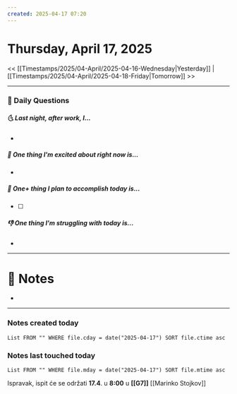 ```yaml
---
created: 2025-04-17 07:20
---
```

# Thursday, April 17, 2025

<< [[Timestamps/2025/04-April/2025-04-16-Wednesday|Yesterday]] | [[Timestamps/2025/04-April/2025-04-18-Friday|Tomorrow]] >>

---
### 📅 Daily Questions
##### 🌜 Last night, after work, I...
- 

##### 🙌 One thing I'm excited about right now is...
- 

##### 🚀 One+ thing I plan to accomplish today is...
- [ ] 

##### 👎 One thing I'm struggling with today is...
- 

---
# 📝 Notes
- 

---
### Notes created today
```dataview
List FROM "" WHERE file.cday = date("2025-04-17") SORT file.ctime asc
```

### Notes last touched today
```dataview
List FROM "" WHERE file.mday = date("2025-04-17") SORT file.mtime asc
```


Ispravak, ispit će se održati
**17.4**. u **8:00** u **[[G7]]**
[[Marinko Stojkov]]